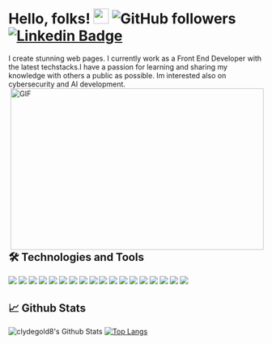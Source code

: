 # Hello, folks! <img src="https://raw.githubusercontent.com/MartinHeinz/MartinHeinz/master/wave.gif" width="30px"> ![GitHub followers](https://img.shields.io/github/followers/clydegold8?label=Follow%20me%21&logo=github&style=flat-square) [![Linkedin Badge](https://img.shields.io/badge/-ClydeIan-blue?style=flat&logo=Linkedin&logoColor=white&link=https://www.linkedin.com/in/clyde-ian-acaso-1a3339b1)](https://www.linkedin.com/in/clyde-ian-acaso-1a3339b1)
I create stunning web pages. I currently work as a Front End Developer with the latest techstacks.I have a passion for learning and sharing my knowledge with others a public as possible. Im interested also on cybersecurity and AI development. 
<img align="right" alt="GIF" src="https://github.com/abhisheknaiidu/abhisheknaiidu/blob/master/code.gif?raw=true" width="500" height="320" />

## :hammer_and_wrench: Technologies and Tools
<img src="https://img.shields.io/static/v1?style=flat-square&label=Linux&message=OS&color=blue&logo=linux"> <img src="https://img.shields.io/static/v1?style=flat-square&label=Windows&message=OS&color=blue&logo=windows"> <img src="https://img.shields.io/static/v1?style=flat-square&label=Angular&message=@latest&color=blue&logo=angular"> <img src="https://img.shields.io/static/v1?style=flat-square&label=React&message=@latest&color=blue&logo=react"> <img src="https://img.shields.io/static/v1?style=flat-square&label=Redux&message=@latest&color=blue&logo=redux"> <img src="https://img.shields.io/static/v1?style=flat-square&label=SASS&message=@latest&color=blue&logo=sass"> <img src="https://img.shields.io/static/v1?style=flat-square&label=Material-UI&message=@latest&color=blue&logo=material-ui"> <img src="https://img.shields.io/static/v1?style=flat-square&label=Node.js&message=@latest&color=blue&logo=node.js"> <img src="https://img.shields.io/static/v1?style=flat-square&label=Github&message=Project-Versioning&color=blue&logo=git"> <img src="https://img.shields.io/static/v1?style=flat-square&label=Gitlab&message=Project-Versioning&color=blue&logo=gitlab"> <img src="https://img.shields.io/static/v1?style=flat-square&label=Bootstrap&message=CSS-Framework&color=blue&logo=bootstrap"> <img src="https://img.shields.io/static/v1?style=flat-square&label=CSS3&message=CSS-Mastered&color=blue&logo=css3"> <img src="https://img.shields.io/static/v1?style=flat-square&label=HTML5&message=HTML5-Developer&color=blue&logo=html5"> <img src="https://img.shields.io/static/v1?style=flat-square&label=Javascript&message=javascript-Developer&color=blue&logo=javascript"> <img src="https://img.shields.io/static/v1?style=flat-square&label=PHP&message=PHP-Developer&color=blue&logo=php"> <img src="https://img.shields.io/static/v1?style=flat-square&label=Android&message=Developer&color=blue&logo=android"> <img src="https://img.shields.io/static/v1?style=flat-square&label=Ionic&message=Developer&color=blue&logo=ionic">  <img src="https://img.shields.io/static/v1?style=flat-square&label=Wordoress&message=Developer&color=blue&logo=wordpress"> 

## :chart_with_upwards_trend: Github Stats
![clydegold8's Github Stats](https://github-readme-stats.vercel.app/api?username=clydegold8&show_icons=true&theme=radical&hide=contribs&layout=compact) 
[![Top Langs](https://github-readme-stats.vercel.app/api/top-langs/?username=clydegold8&layout=compact&theme=radical)](https://github.com/anuraghazra/github-readme-stats)

<!--

![clydegold8's Github Stats](https://github-readme-stats.vercel.app/api?username=clydegold8&show_icons=true&theme=radical&hide=contribs,issues)
[![Top Langs](https://github-readme-stats.vercel.app/api/top-langs/?username=clydegold8&layout=compact)](https://github.com/anuraghazra/github-readme-stats)
**clydegold8/clydegold8** is a ✨ _special_ ✨ repository because its `README.md` (this file) appears on your GitHub profile.

Here are some ideas to get you started:

- 🔭 I’m currently working on ...
- 🌱 I’m currently learning ...
- 👯 I’m looking to collaborate on ...
- 🤔 I’m looking for help with ...
- 💬 Ask me about ...
- 📫 How to reach me: ...
- 😄 Pronouns: ...
- ⚡ Fun fact: ...
-->
